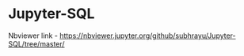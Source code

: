 # Jupyter-SQL

Nbviewer link - https://nbviewer.jupyter.org/github/subhrayu/Jupyter-SQL/tree/master/
